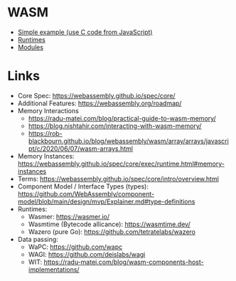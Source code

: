 # WASM

* [Simple example (use C code from JavaScript)](./simple-example/)
* [Runtimes](./runtimes/)
* [Modules](./modules/rs/)

# Links
* Core Spec: https://webassembly.github.io/spec/core/
* Additional Features: https://webassembly.org/roadmap/
* Memory Interactions
  * https://radu-matei.com/blog/practical-guide-to-wasm-memory/
  * https://blog.nishtahir.com/interacting-with-wasm-memory/
  * https://rob-blackbourn.github.io/blog/webassembly/wasm/array/arrays/javascript/c/2020/06/07/wasm-arrays.html
* Memory Instances: https://webassembly.github.io/spec/core/exec/runtime.html#memory-instances
* Terms: https://webassembly.github.io/spec/core/intro/overview.html
* Component Model / Interface Types (types):  https://github.com/WebAssembly/component-model/blob/main/design/mvp/Explainer.md#type-definitions
* Runtimes:
  * Wasmer: https://wasmer.io/
  * Wasmtime (Bytecode allicance): https://wasmtime.dev/
  * Wazero (pure Go): https://github.com/tetratelabs/wazero
* Data passing:
  * WaPC: https://github.com/wapc
  * WAGI: https://github.com/deislabs/wagi
  * WIT: https://radu-matei.com/blog/wasm-components-host-implementations/
